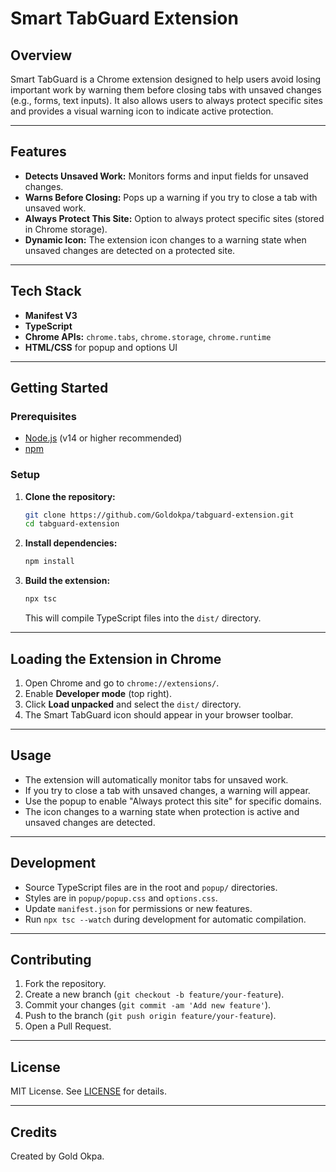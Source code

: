 # Smart TabGuard Extension

## Overview
Smart TabGuard is a Chrome extension designed to help users avoid losing important work by warning them before closing tabs with unsaved changes (e.g., forms, text inputs). It also allows users to always protect specific sites and provides a visual warning icon to indicate active protection.

---

## Features
- **Detects Unsaved Work:** Monitors forms and input fields for unsaved changes.
- **Warns Before Closing:** Pops up a warning if you try to close a tab with unsaved work.
- **Always Protect This Site:** Option to always protect specific sites (stored in Chrome storage).
- **Dynamic Icon:** The extension icon changes to a warning state when unsaved changes are detected on a protected site.

---

## Tech Stack
- **Manifest V3**
- **TypeScript**
- **Chrome APIs:** `chrome.tabs`, `chrome.storage`, `chrome.runtime`
- **HTML/CSS** for popup and options UI

---

## Getting Started

### Prerequisites
- [Node.js](https://nodejs.org/) (v14 or higher recommended)
- [npm](https://www.npmjs.com/)

### Setup
1. **Clone the repository:**
   ```sh
   git clone https://github.com/Goldokpa/tabguard-extension.git
   cd tabguard-extension
   ```
2. **Install dependencies:**
   ```sh
   npm install
   ```
3. **Build the extension:**
   ```sh
   npx tsc
   ```
   This will compile TypeScript files into the `dist/` directory.

---

## Loading the Extension in Chrome
1. Open Chrome and go to `chrome://extensions/`.
2. Enable **Developer mode** (top right).
3. Click **Load unpacked** and select the `dist/` directory.
4. The Smart TabGuard icon should appear in your browser toolbar.

---

## Usage
- The extension will automatically monitor tabs for unsaved work.
- If you try to close a tab with unsaved changes, a warning will appear.
- Use the popup to enable "Always protect this site" for specific domains.
- The icon changes to a warning state when protection is active and unsaved changes are detected.

---

## Development
- Source TypeScript files are in the root and `popup/` directories.
- Styles are in `popup/popup.css` and `options.css`.
- Update `manifest.json` for permissions or new features.
- Run `npx tsc --watch` during development for automatic compilation.

---

## Contributing
1. Fork the repository.
2. Create a new branch (`git checkout -b feature/your-feature`).
3. Commit your changes (`git commit -am 'Add new feature'`).
4. Push to the branch (`git push origin feature/your-feature`).
5. Open a Pull Request.

---

## License
MIT License. See [LICENSE](../LICENSE) for details.

---

## Credits
Created by Gold Okpa. 